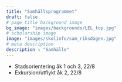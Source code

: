 ```yaml
---
title: "Samhällsprogrammet"
draft: false
# page title background image
bg_image: "images/backgrounds/LEL_top.jpg"
# scholarship image
image: "images/skolinfo/sam_riksdagen.jpg"
# meta description
description : "Samhälle"
---
```


* Stadsorientering åk 1 och 3, 22/8
* Exkursion/utflykt åk 2, 22/8
